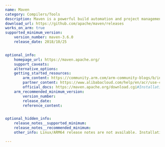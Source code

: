 ```yaml
---
name: Maven 
category: Compilers/Tools
description: Maven is a powerful build automation and project management tool primarily used in Java-based projects. Still, it can also be utilized with other programming languages and developed by the Apache Software Foundation.
download_url: https://github.com/apache/maven/releases
works_on_arm: true
supported_minimum_version:
    version_number: maven-3.6.0
    release_date: 2018/10/25


optional_info:
    homepage_url: https://maven.apache.org/
    support_caveats:
    alternative_options:
    getting_started_resources:
        arm_content: https://community.arm.com/arm-community-blogs/b/infrastructure-solutions-blog/posts/microsoft-azure-preview-now-available-for-arm-neoverse
        partner_content: https://www.alibabacloud.com/help/en/acr/use-cases/build-and-push-multi-schema-images-locally-to-container-mirroring-service
        official_docs: https://maven.apache.org/download.cgi#Installation
    arm_recommended_minimum_version:
        version_number:
        release_date:
        reference_content: 


optional_hidden_info:
    release_notes__supported_minimum: 
    release_notes__recommended_minimum:
    other_info: Linux/ARM64 release notes are not available. Installation and testing are done via the [tar archive](https://github.com/apache/maven/releases/tag/maven-3.6.0).

---
```

